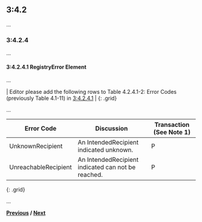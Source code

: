
## 3:4.2
...
### 3:4.2.4
...
#### 3:4.2.4.1 RegistryError Element

...

| Editor please add the following rows to Table 4.2.4.1-2: Error Codes (previously Table 4.1-11) in [3:4.2.4.1](https://profiles.ihe.net/ITI/TF/Volume3/ch-4.2.html#4.2.4.1) |
{: .grid}

...

| Error Code | Discussion | Transaction (See Note 1) |
|------------|------------|--------------------------|
| UnknownRecipient | An IntendedRecipient indicated unknown. | P |
| UnreachableRecipient | An IntendedRecipient indicated can not be reached. | P |
{: .grid}

...

**[Previous](ITI-68.html) /   [Next](32_fhir_maps.html)**